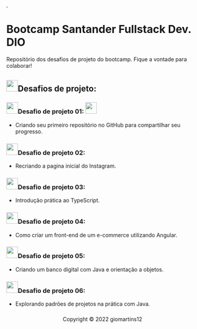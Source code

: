 <img src="C:\Users\giovanni.martins\git\BootCamp Santander fullstack Developer\images\boot_logo.png" style="zoom:25%;" />

# Bootcamp Santander Fullstack Dev. DIO

Repositório dos desafios de projeto do bootcamp. Fique a vontade para colaborar!

##  <code><img height="30" src="C:\Users\giovanni.martins\git\BootCamp Santander fullstack Developer\images\DIO_logo.png"></code>Desafios de projeto:

### <code><img height="30" src="C:\Users\giovanni.martins\git\BootCamp Santander fullstack Developer\images\github_logo.png"></code>Desafio de projeto 01:  <code><img height="30" src="C:\Users\giovanni.martins\git\BootCamp Santander fullstack Developer\images\check_logo.png"></code>

- Criando seu primeiro repositório no GitHub para compartilhar seu progresso. 

### <code><img height="30" src="C:\Users\giovanni.martins\git\BootCamp Santander fullstack Developer\images\desafio3_logo.png"></code>Desafio de projeto 02:

- Recriando a pagina inicial do Instagram.

### <code><img height="30" src="C:\Users\giovanni.martins\git\BootCamp Santander fullstack Developer\images\desafio3.1_logo.png"></code>Desafio de projeto 03:

- Introdução prática ao TypeScript.

### <code><img height="30" src="C:\Users\giovanni.martins\git\BootCamp Santander fullstack Developer\images\desafio4_logo.png"></code>Desafio de projeto 04:

- Como criar um front-end de um e-commerce utilizando Angular.

### <code><img height="30" src="C:\Users\giovanni.martins\git\BootCamp Santander fullstack Developer\images\desafio5_logo.png"></code>Desafio de projeto 05: 

- Criando um banco digital com Java e orientação a objetos.

### <code><img height="30" src="C:\Users\giovanni.martins\git\BootCamp Santander fullstack Developer\images\desafio6_logo.png"></code>Desafio de projeto 06: 

- Explorando padrões de projetos na prática com Java.











### 

<p align="center">Copyright © 2022 giomartins12</p>
